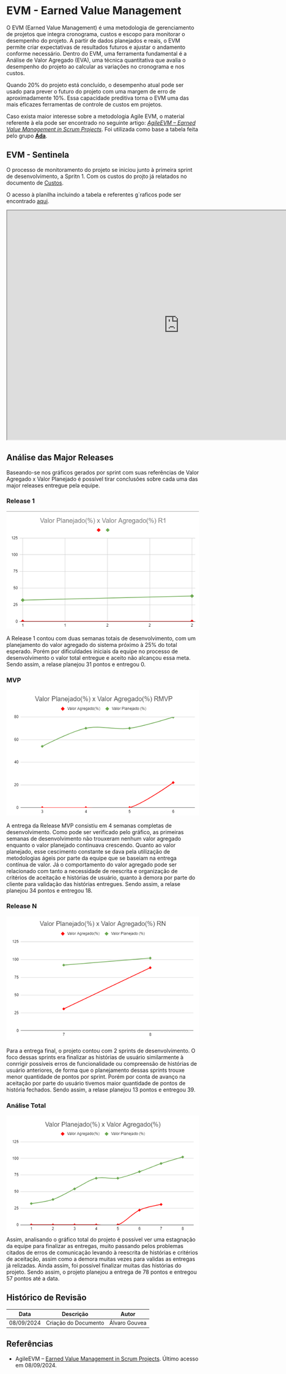 # EVM - Earned Value Management

O EVM (Earned Value Management) é uma metodologia de gerenciamento de projetos que integra cronograma, custos e escopo para monitorar o desempenho do projeto. A partir de dados planejados e reais, o EVM permite criar expectativas de resultados futuros e ajustar o andamento conforme necessário. Dentro do EVM, uma ferramenta fundamental é a Análise de Valor Agregado (EVA), uma técnica quantitativa que avalia o desempenho do projeto ao calcular as variações no cronograma e nos custos.

Quando 20% do projeto está concluído, o desempenho atual pode ser usado para prever o futuro do projeto com uma margem de erro de aproximadamente 10%. Essa capacidade preditiva torna o EVM uma das mais eficazes ferramentas de controle de custos em projetos.

Caso exista maior interesse sobre a metodologia Agile EVM, o material referente à ela pode ser encontrado no seguinte artigo: [_AgileEVM – Earned Value Management in Scrum Projects_](https://34slpa7u66f159hfp1fhl9aur1-wpengine.netdna-ssl.com/wp-content/uploads/2014/11/Earned-Value-Analysis-in-Scrum-Projects.pdf). Foi utilizada como base a tabela feita pelo grupo [**Ada**](https://fga-eps-mds.github.io/2019.1-ADA/#/docs/product/agile_earned_value_management).

## EVM - Sentinela

O processo de monitoramento do projeto se iniciou junto à primeira sprint de desenvolvimento, a Spritn 1. Com os custos do projto já relatados no documento de [Custos](custos.md).

O acesso à planilha incluindo a tabela e referentes g´raficos pode ser encontrado [aqui](https://docs.google.com/spreadsheets/d/1SBTl11r1Ljvw7XKt4Z5t6L6VxT39uDKFdNz4LeyCeis/edit?usp=sharing).

<iframe src="https://docs.google.com/spreadsheets/d/1SBTl11r1Ljvw7XKt4Z5t6L6VxT39uDKFdNz4LeyCeis/edit?usp=sharing" width="900px" height="600px"></iframe>

## Análise das Major Releases

Baseando-se nos gráficos gerados por sprint com suas referências de Valor Agregado x Valor Planejado é possível tirar conclusões sobre cada uma das major releases entregue pela equipe.

### Release 1

![r1](../assets/R1_EVM.png)

A Release 1 contou com duas semanas totais de desenvolvimento, com um planejamento do valor agregado do sistema próximo à 25% do total esperado. Porém por dificuldades iniciais da equipe no processo de desenvolvimento o valor total entregue e aceito não alcançou essa meta.
Sendo assim, a relase planejou 31 pontos e entregou 0.

### MVP

![mvp](../assets/RMVP_EVM.png)

A entrega da Release MVP consistiu em 4 semanas completas de desenvolvimento. Como pode ser verificado pelo gráfico, as primeiras semanas de desenvolvimento não trouxeram nenhum valor agregado enquanto o valor planejado continuava crescendo. Quanto ao valor planejado, esse cescimento constante se dava pela utilização de metodologias ágeis por parte da equipe que se baseiam na entrega contínua de valor. Já o comportamento do valor agregado pode ser relacionado com tanto a necessidade de reescrita e organização de critérios de aceitação e histórias de usuário, quanto à demora por parte do cliente para validação das histórias entregues.
Sendo assim, a relase planejou 34 pontos e entregou 18.

### Release N

![rn](../assets/RN_EVM.png)

Para a entrega final, o projeto contou com 2 sprints de desenvolvimento. O foco dessas sprints era finalizar as histórias de usuário similarmente à conrrigir possíveis erros de funcionalidade ou compreensão de histórias de usuário anteriores, de forma que o planejamento dessas sprints trouxe menor quantidade de pontos por sprint. Porém por conta de avanço na aceitação por parte do usuário tivemos maior quantidade de pontos de história fechados.
Sendo assim, a relase planejou 13 pontos e entregou 39.

### Análise Total

![total](../assets/TOTAL_EVM.png)
Assim, analisando o gráfico total do projeto é possível ver uma estagnação da equipe para finalizar as entregas, muito passando pelos problemas citados de erros de comunicação levando à reescrita de histórias e critérios de aceitação, assim como a demora muitas vezes para validas as entregas já relizadas. Ainda assim, foi possível finalizar muitas das histórias do projeto.
Sendo assim, o projeto planejou a entrega de 78 pontos e entregou 57 pontos até a data.

## Histórico de Revisão

| Data       | Descrição            | Autor         |
| ---------- | -------------------- | ------------- |
| 08/09/2024 | Criação do Documento | Álvaro Gouvea |

## Referências

- AgileEVM – [Earned Value Management in Scrum Projects](https://34slpa7u66f159hfp1fhl9aur1-wpengine.netdna-ssl.com/wp-content/uploads/2014/11/Earned-Value-Analysis-in-Scrum-Projects.pdf). Último acesso em 08/09/2024.
